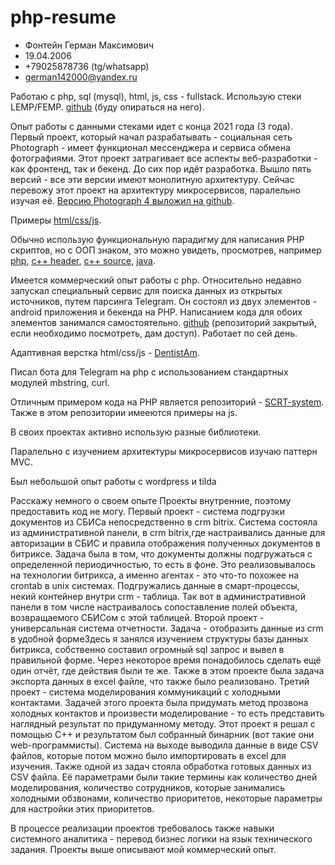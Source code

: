 # php-resume

- Фонтейн Герман Максимович
- 19.04.2006
- +79025878736 (tg/whatsapp)
- german142000@yandex.ru

Работаю с php, sql (mysql), html, js, css - fullstack. Использую стеки LEMP/FEMP.
[github](https://github.com/german142000) (буду опираться на него).

Опыт работы с данными стеками идет с конца 2021 года (3 года). 
Первый проект, который начал разрабатывать - социальная сеть Photograph - имеет функционал 
мессенджера и сервиса обмена фотографиями. Этот проект затрагивает все аспекты веб-разработки - как фронтенд, так и бекенд.
До сих пор идёт разработка. Вышло пять версий - все эти версии имеют монолитную архитектуру. Сейчас перевожу этот проект на архитектуру микросервисов,
паралельно изучая её. [Версию Photograph 4 выложил на github](https://github.com/german142000/Photograph-v4).

Примеры [html/css/js](https://github.com/german142000/Photograph-v4/blob/main/mess/index.php).

Обычно использую функциональную парадигму для написания PHP скриптов, но с ООП знаком, это можно увидеть, просмотрев, например 
[php](https://github.com/german142000/SCRT-system/blob/main/scrt-system_v4_php_client/client.php),
[c++ header](https://github.com/german142000/beatiful3d/blob/main/materialClass.h), 
[c++ source](https://github.com/german142000/beatiful3d/blob/main/materialClass.cpp), 
[java](https://github.com/german142000/SCRT-system/blob/main/scrt-system_v4_java_android_client/SCRT_session.java).

Имеется коммерческий опыт работы с php. Относительно недавно запускал специальный сервис для поиска данных из открытых источников,
путем парсинга Telegram. Он состоял из двух элементов - android приложения и бекенда на PHP. Написанием кода для обоих элементов занимался самостоятельно.
[github](https://github.com/german142000/zetrix-source) (репозиторий закрытый, если необходимо посмотреть, дам доступ). Работает по сей день.

Адаптивная верстка html/css/js - [DentistAm](https://github.com/german142000/DentistAm).

Писал бота для Telegram на php с использованием стандартных модулей mbstring, curl.

Отличным примером кода на PHP является репозиторий - [SCRT-system](https://github.com/german142000/SCRT-system). Также в этом репозитории имееются примеры на js.

В своих проектах активно использую разные библиотеки.

Паралельно с изучением архитектуры микросервисов изучаю паттерн MVC.

Был небольшой опыт работы с wordpress и tilda


Расскажу немного о своем опыте
Проекты внутренние, поэтому предоставить код не могу. 
Первый проект - система подгрузки документов из СБИСа непосредственно в crm bitrix. Система состояла из административной панели, в crm bitrix,где настраивались данные для авторизации в СБИС и правила отображения полученных документов в битриксе. Задача была в том, что документы должны подгружаться с определенной периодичностью, то есть в фоне. Это реализовывалось на технологии битрикса, а именно агентах - это что-то похожее на crontab в unix системах. Подгружались данные в смарт-процессы, некий контейнер внутри crm - таблица. Так вот в административной панели в том числе настраивалось сопоставление полей объекта, возвращаемого СБИСом с этой таблицей.
Второй проект - универсальная система отчетности.
Задача - отобразить данные из crm в удобной формеЗдесь я занялся изучением структуры базы данных битрикса, собственно составил огромный sql запрос и вывел в правильной форме.
Через некоторое время понадобилось сделать ещё один отчёт, где действия были те же. Также в этом проекте была задача экспорта данных в excel файле, что также было реализовано.
Третий проект - система моделирования коммуникаций с холодными контактами.
Задачей этого проекта была придумать метод прозвона холодных контактов и произвести моделирование - то есть представить наглядный результат по придуманному методу. Этот проект я решал с помощью C++ и результатом был собранный бинарник (вот такие они web-программисты).
Система на выходе выводила данные в виде CSV файлов, которые потом можно было импортировать в excel для изучения. Также одной из задач стояла обработка готовых данных из CSV файла.
Её параметрами были такие термины как количество дней моделирования, количество сотрудников, которые занимались холодными обзвонами, количество приоритетов, некоторые параметры для настройки этих приоритетов.

В процессе реализации проектов требовалось также навыки системного аналитика - перевод бизнес логики на язык технического задания.
Проекты выше описывают мой коммерческий опыт. 

